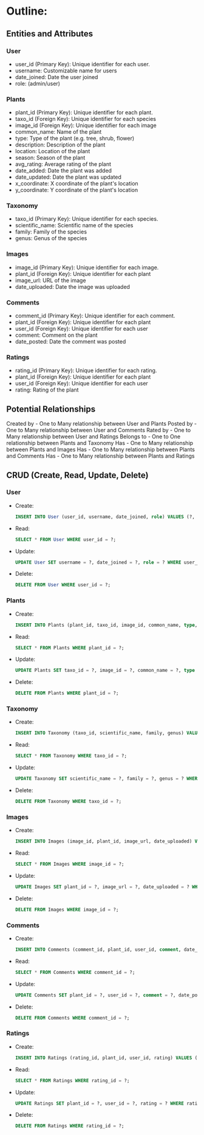 # Outline:
## Entities and Attributes

### User
* user_id (Primary Key): Unique identifier for each user.
* username: Customizable name for users
* date_joined: Date the user joined
* role: (admin/user)

### Plants
* plant_id (Primary Key): Unique identifier for each plant.
* taxo_id (Foreign Key): Unique identifier for each species
* image_id (Foreign Key): Unique identifier for each image
* common_name: Name of the plant
* type: Type of the plant (e.g. tree, shrub, flower)
* description: Description of the plant
* location: Location of the plant
* season: Season of the plant
* avg_rating: Average rating of the plant
* date_added: Date the plant was added
* date_updated: Date the plant was updated
* x_coordinate: X coordinate of the plant's location
* y_coordinate: Y coordinate of the plant's location

### Taxonomy
* taxo_id (Primary Key): Unique identifier for each species.
* scientific_name: Scientific name of the species
* family: Family of the species
* genus: Genus of the species

### Images
* image_id (Primary Key): Unique identifier for each image.
* plant_id (Foreign Key): Unique identifier for each plant
* image_url: URL of the image
* date_uploaded: Date the image was uploaded

### Comments
* comment_id (Primary Key): Unique identifier for each comment.
* plant_id (Foreign Key): Unique identifier for each plant
* user_id (Foreign Key): Unique identifier for each user
* comment: Comment on the plant
* date_posted: Date the comment was posted

### Ratings
* rating_id (Primary Key): Unique identifier for each rating.
* plant_id (Foreign Key): Unique identifier for each plant
* user_id (Foreign Key): Unique identifier for each user
* rating: Rating of the plant

## Potential Relationships

Created by - One to Many relationship between User and Plants
Posted by - One to Many relationship between User and Comments
Rated by - One to Many relationship between User and Ratings
Belongs to - One to One relationship between Plants and Taxonomy
Has - One to Many relationship between Plants and Images
Has - One to Many relationship between Plants and Comments
Has - One to Many relationship between Plants and Ratings

## CRUD (Create, Read, Update, Delete)

### User
* Create: 
  ```sql
  INSERT INTO User (user_id, username, date_joined, role) VALUES (?, ?, ?, ?);
  ```
* Read: 
  ```sql
  SELECT * FROM User WHERE user_id = ?;
  ```
* Update: 
  ```sql
  UPDATE User SET username = ?, date_joined = ?, role = ? WHERE user_id = ?;
  ```
* Delete: 
  ```sql
  DELETE FROM User WHERE user_id = ?;
  ```

### Plants
* Create: 
  ```sql
  INSERT INTO Plants (plant_id, taxo_id, image_id, common_name, type, description, location, season, avg_rating, date_added, date_updated, x_coordinate, y_coordinate) VALUES (?, ?, ?, ?, ?, ?, ?, ?, ?, ?, ?, ?, ?);
  ```
* Read: 
  ```sql
  SELECT * FROM Plants WHERE plant_id = ?;
  ```
* Update: 
  ```sql
  UPDATE Plants SET taxo_id = ?, image_id = ?, common_name = ?, type = ?, description = ?, location = ?, season = ?, avg_rating = ?, date_added = ?, date_updated = ?, x_coordinate = ?, y_coordinate = ? WHERE plant_id = ?;
  ```
* Delete: 
  ```sql
  DELETE FROM Plants WHERE plant_id = ?;
  ```

### Taxonomy
* Create: 
  ```sql
  INSERT INTO Taxonomy (taxo_id, scientific_name, family, genus) VALUES (?, ?, ?, ?);
  ```
* Read: 
  ```sql
  SELECT * FROM Taxonomy WHERE taxo_id = ?;
  ```
* Update: 
  ```sql
  UPDATE Taxonomy SET scientific_name = ?, family = ?, genus = ? WHERE taxo_id = ?;
  ```
* Delete: 
  ```sql
  DELETE FROM Taxonomy WHERE taxo_id = ?;
  ```

### Images
* Create: 
  ```sql
  INSERT INTO Images (image_id, plant_id, image_url, date_uploaded) VALUES (?, ?, ?, ?);
  ```
* Read: 
  ```sql
  SELECT * FROM Images WHERE image_id = ?;
  ```
* Update: 
  ```sql
  UPDATE Images SET plant_id = ?, image_url = ?, date_uploaded = ? WHERE image_id = ?;
  ```
* Delete: 
  ```sql
  DELETE FROM Images WHERE image_id = ?;
  ```

### Comments
* Create: 
  ```sql
  INSERT INTO Comments (comment_id, plant_id, user_id, comment, date_posted) VALUES (?, ?, ?, ?, ?);
  ```
* Read: 
  ```sql
  SELECT * FROM Comments WHERE comment_id = ?;
  ```
* Update: 
  ```sql
  UPDATE Comments SET plant_id = ?, user_id = ?, comment = ?, date_posted = ? WHERE comment_id = ?;
  ```
* Delete: 
  ```sql
  DELETE FROM Comments WHERE comment_id = ?;
  ```

### Ratings
* Create: 
  ```sql
  INSERT INTO Ratings (rating_id, plant_id, user_id, rating) VALUES (?, ?, ?, ?);
  ```
* Read: 
  ```sql
  SELECT * FROM Ratings WHERE rating_id = ?;
  ```
* Update: 
  ```sql
  UPDATE Ratings SET plant_id = ?, user_id = ?, rating = ? WHERE rating_id = ?;
  ```
* Delete: 
  ```sql
  DELETE FROM Ratings WHERE rating_id = ?;
  ```
